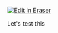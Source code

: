 <p><a target="_blank" href="https://app.eraser.io/workspace/iCD2AhDEy3uLO7j6kgm4" id="edit-in-eraser-github-link"><img alt="Edit in Eraser" src="https://firebasestorage.googleapis.com/v0/b/second-petal-295822.appspot.com/o/images%2Fgithub%2FOpen%20in%20Eraser.svg?alt=media&amp;token=968381c8-a7e7-472a-8ed6-4a6626da5501"></a></p>

Let's test this

<!--- Eraser file: https://app.eraser.io/workspace/iCD2AhDEy3uLO7j6kgm4 --->
